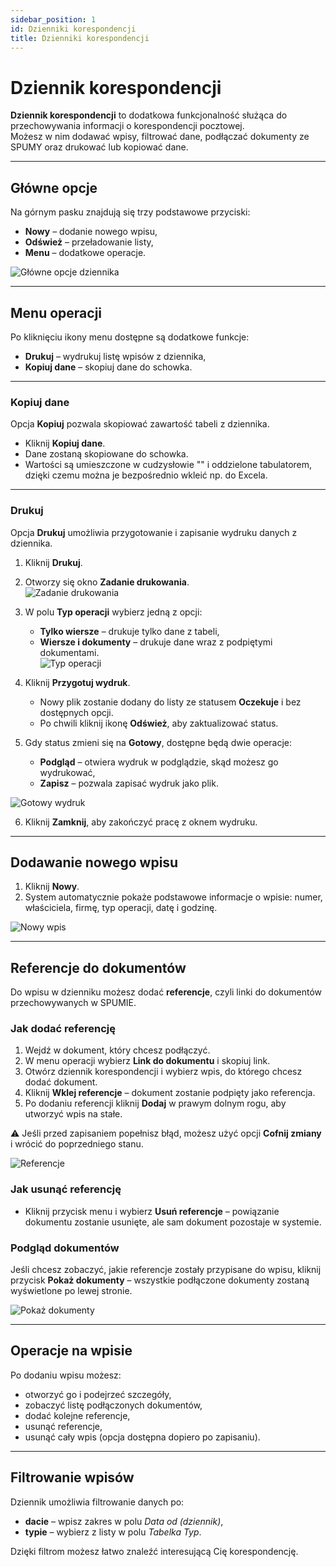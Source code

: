```yaml
---
sidebar_position: 1
id: Dzienniki korespondencji
title: Dzienniki korespondencji
---
```


# Dziennik korespondencji  

**Dziennik korespondencji** to dodatkowa funkcjonalność służąca do przechowywania informacji o korespondencji pocztowej.  
Możesz w nim dodawać wpisy, filtrować dane, podłączać dokumenty ze SPUMY oraz drukować lub kopiować dane.  

---

## Główne opcje  

Na górnym pasku znajdują się trzy podstawowe przyciski:  

- **Nowy** – dodanie nowego wpisu,  
- **Odśwież** – przeładowanie listy,  
- **Menu** – dodatkowe operacje. 

![Główne opcje dziennika](/img/dziennikk.png)  

---

## Menu operacji  

Po kliknięciu ikony menu dostępne są dodatkowe funkcje:  

- **Drukuj** – wydrukuj listę wpisów z dziennika,  
- **Kopiuj dane** – skopiuj dane do schowka.  

---

### Kopiuj dane  

Opcja **Kopiuj** pozwala skopiować zawartość tabeli z dziennika.  
- Kliknij **Kopiuj dane**.  
- Dane zostaną skopiowane do schowka.  
- Wartości są umieszczone w cudzysłowie "" i oddzielone tabulatorem, dzięki czemu można je bezpośrednio wkleić np. do Excela.  

---

### Drukuj  

Opcja **Drukuj** umożliwia przygotowanie i zapisanie wydruku danych z dziennika.  

1. Kliknij **Drukuj**.  
2. Otworzy się okno **Zadanie drukowania**.  
   ![Zadanie drukowania](/img/dziennikk6.png)  

3. W polu **Typ operacji** wybierz jedną z opcji:  
   - **Tylko wiersze** – drukuje tylko dane z tabeli,  
   - **Wiersze i dokumenty** – drukuje dane wraz z podpiętymi dokumentami.  
   ![Typ operacji](/img/dziennikk8.png)  

4. Kliknij **Przygotuj wydruk**.  
   - Nowy plik zostanie dodany do listy ze statusem **Oczekuje** i bez dostępnych opcji.  
   - Po chwili kliknij ikonę **Odśwież**, aby zaktualizować status.  

5. Gdy status zmieni się na **Gotowy**, dostępne będą dwie operacje:  
   - **Podgląd** – otwiera wydruk w podglądzie, skąd możesz go wydrukować,  
   - **Zapisz** – pozwala zapisać wydruk jako plik.  

![Gotowy wydruk](/img/dziennikk7.png)  

6. Kliknij **Zamknij**, aby zakończyć pracę z oknem wydruku.

---

## Dodawanie nowego wpisu  

1. Kliknij **Nowy**.  
2. System automatycznie pokaże podstawowe informacje o wpisie: numer, właściciela, firmę, typ operacji, datę i godzinę.  

![Nowy wpis](/img/dziennikk2.png)  

---

## Referencje do dokumentów  

Do wpisu w dzienniku możesz dodać **referencje**, czyli linki do dokumentów przechowywanych w SPUMIE.  

### Jak dodać referencję  

1. Wejdź w dokument, który chcesz podłączyć.  
2. W menu operacji wybierz **Link do dokumentu** i skopiuj link.  
3. Otwórz dziennik korespondencji i wybierz wpis, do którego chcesz dodać dokument.  
4. Kliknij **Wklej referencje** – dokument zostanie podpięty jako referencja.
5. Po dodaniu referencji kliknij **Dodaj** w prawym dolnym rogu, aby utworzyć wpis na stałe.

⚠️ Jeśli przed zapisaniem popełnisz błąd, możesz użyć opcji **Cofnij zmiany** i wrócić do poprzedniego stanu.  

![Referencje](/img/dziennikk3.png)  

### Jak usunąć referencję  

- Kliknij przycisk menu i wybierz **Usuń referencje** – powiązanie dokumentu zostanie usunięte, ale sam dokument pozostaje w systemie.  

### Podgląd dokumentów  

Jeśli chcesz zobaczyć, jakie referencje zostały przypisane do wpisu, kliknij przycisk **Pokaż dokumenty** – wszystkie podłączone dokumenty zostaną wyświetlone po lewej stronie.   

![Pokaż dokumenty](/img/dziennikk4.png)  

---

## Operacje na wpisie  

Po dodaniu wpisu możesz:  

- otworzyć go i podejrzeć szczegóły,  
- zobaczyć listę podłączonych dokumentów,  
- dodać kolejne referencje,  
- usunąć referencje,  
- usunąć cały wpis (opcja dostępna dopiero po zapisaniu).  

---

## Filtrowanie wpisów  

Dziennik umożliwia filtrowanie danych po:  
- **dacie** – wpisz zakres w polu *Data od (dziennik)*,  
- **typie** – wybierz z listy w polu *Tabelka Typ*.  

Dzięki filtrom możesz łatwo znaleźć interesującą Cię korespondencję.  
